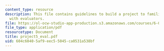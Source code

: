 ```yaml
---
content_type: resource
description: This file contains guidelines to build a project to familiarize students
  with evaluators.
file: https://ol-ocw-studio-app-production.s3.amazonaws.com/courses/6-001-structure-and-interpretation-of-computer-programs-spring-2005/604c60405af9eec55045ca0531a538bf_project5_eval.pdf
file_type: application/pdf
resourcetype: Document
title: project5_eval.pdf
uid: 604c6040-5af9-eec5-5045-ca0531a538bf
---
```

